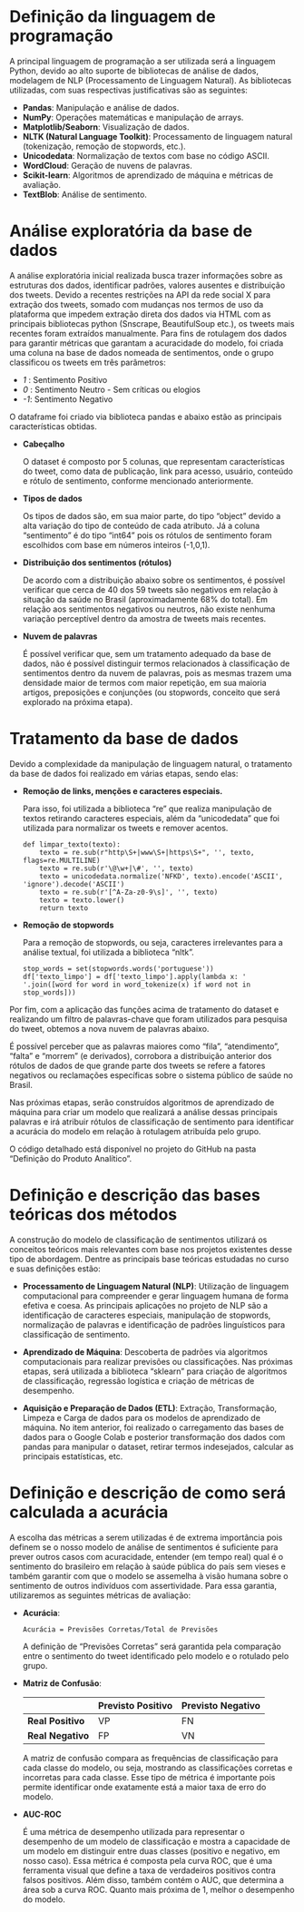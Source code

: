 # Definição da linguagem de programação
A principal linguagem de programação a ser utilizada será a linguagem Python, devido ao alto suporte de bibliotecas de análise de dados, modelagem de NLP (Processamento de Linguagem Natural).
As bibliotecas utilizadas, com suas respectivas justificativas são as seguintes:

- **Pandas**: Manipulação e análise de dados.
- **NumPy**: Operações matemáticas e manipulação de arrays.
- **Matplotlib/Seaborn**: Visualização de dados.
- **NLTK (Natural Language Toolkit)**: Processamento de linguagem natural (tokenização, remoção de stopwords, etc.).
- **Unicodedata**: Normalização de textos com base no código ASCII.
- **WordCloud**: Geração de nuvens de palavras.
- **Scikit-learn**: Algoritmos de aprendizado de máquina e métricas de avaliação.
- **TextBlob**: Análise de sentimento.


# Análise exploratória da base de dados

A análise exploratória inicial realizada busca trazer informações sobre as estruturas dos dados, identificar padrões, valores ausentes e distribuição dos tweets. 
Devido a recentes restrições na API da rede social X para extração dos tweets, somado com mudanças nos termos de uso da plataforma que impedem extração direta dos dados via HTML com as principais bibliotecas python (Snscrape, BeautifulSoup etc.), os tweets mais recentes foram extraídos manualmente.
Para fins de rotulagem dos dados para garantir métricas que garantam a acuracidade do modelo, foi criada uma coluna na base de dados nomeada de sentimentos, onde o grupo classificou os tweets em três parâmetros:

  -  *1* : Sentimento Positivo
  -  *0* : Sentimento Neutro - Sem críticas ou elogios
  - *-1*: Sentimento Negativo
    
O dataframe foi criado via biblioteca pandas e abaixo estão as principais características obtidas.

- **Cabeçalho**

	O dataset é composto por 5 colunas, que representam características do tweet, como data de publicação, link para acesso, usuário, conteúdo e rótulo de sentimento, conforme mencionado anteriormente.

  

- **Tipos de dados**

	Os tipos de dados são, em sua maior parte, do tipo “object” devido a alta variação do tipo de conteúdo de cada atributo. Já a coluna “sentimento” é do tipo “int64” pois os rótulos de sentimento foram escolhidos com base em números inteiros (-1,0,1).


- **Distribuição dos sentimentos (rótulos)**

  De acordo com a distribuição abaixo sobre os sentimentos, é possível verificar que cerca de 40 dos 59 tweets são negativos em relação à situação da saúde no Brasil (aproximadamente 68% do total).
  Em relação aos sentimentos negativos ou neutros, não existe nenhuma variação perceptível dentro da amostra de tweets mais recentes.

- **Nuvem de palavras**

  É possível verificar que, sem um tratamento adequado da base de dados, não é possível distinguir termos relacionados à classificação de sentimentos dentro da nuvem de palavras, pois as mesmas trazem uma densidade maior de termos com maior repetição, em sua maioria artigos, preposições e conjunções (ou stopwords, conceito que será explorado na próxima etapa).
  

# Tratamento da base de dados

Devido a complexidade da manipulação de linguagem natural, o tratamento da base de dados foi realizado em várias etapas, sendo elas:

- **Remoção de links, menções e caracteres especiais.**
  
  Para isso, foi utilizada a biblioteca “re” que realiza manipulação de textos retirando caracteres especiais, além da “unicodedata” que foi utilizada para normalizar os tweets e remover acentos.

      def limpar_texto(texto):
          texto = re.sub(r"http\S+|www\S+|https\S+", '', texto, flags=re.MULTILINE)
          texto = re.sub(r'\@\w+|\#', '', texto)
          texto = unicodedata.normalize('NFKD', texto).encode('ASCII', 'ignore').decode('ASCII')
          texto = re.sub(r'[^A-Za-z0-9\s]', '', texto)
          texto = texto.lower()
          return texto

- **Remoção de stopwords**
  
  Para a remoção de stopwords, ou seja, caracteres irrelevantes para a análise textual, foi utilizada a biblioteca “nltk”.

      stop_words = set(stopwords.words('portuguese'))
      df['texto_limpo'] = df['texto_limpo'].apply(lambda x: ' '.join([word for word in word_tokenize(x) if word not in stop_words]))

Por fim, com a aplicação das funções acima de tratamento do dataset e realizando um filtro de palavras-chave que foram utilizados para pesquisa do tweet, obtemos a nova nuvem de palavras abaixo.

É possível perceber que as palavras maiores como “fila”, “atendimento”, “falta” e “morrem” (e derivados), corrobora a distribuição anterior dos rótulos de dados de que grande parte dos tweets se refere a fatores negativos ou reclamações específicas sobre o sistema público de saúde no Brasil.

Nas próximas etapas, serão construídos algoritmos de aprendizado de máquina para criar um modelo que realizará a análise dessas principais palavras e irá atribuir rótulos de classificação de sentimento para identificar a acurácia do modelo em relação à rotulagem atribuída pelo grupo.

O código detalhado está disponível no projeto do GitHub na pasta “Definição do Produto Analítico”.

# Definição e descrição das bases teóricas dos métodos

A construção do modelo de classificação de sentimentos utilizará os conceitos teóricos mais relevantes com base nos projetos existentes desse tipo de abordagem.
Dentre as principais base teóricas estudadas no curso e suas definições estão:

  - **Processamento de Linguagem Natural (NLP)**: Utilização de linguagem computacional para compreender e gerar linguagem humana de forma efetiva e coesa.
As principais aplicações no projeto de NLP são a identificação de caracteres especiais, manipulação de stopwords, normalização de palavras e identificação de padrões linguísticos para classificação de sentimento.

  - **Aprendizado de Máquina**: Descoberta de padrões via algoritmos computacionais para realizar previsões ou classificações.
Nas próximas etapas, será utilizada a biblioteca “sklearn” para criação de algoritmos de classificação, regressão logística e criação de métricas de desempenho.

  - **Aquisição e Preparação de Dados (ETL)**: Extração, Transformação, Limpeza e Carga de dados para os modelos de aprendizado de máquina.
No item anterior, foi realizado o carregamento das bases de dados para o Google Colab e posterior transformação dos dados com pandas para manipular o dataset, retirar termos indesejados, calcular as principais estatísticas, etc.


# Definição e descrição de como será calculada a acurácia
	
A escolha das métricas a serem utilizadas é de extrema importância pois definem se o nosso modelo de análise de sentimentos é suficiente para prever outros casos com acuracidade, entender (em tempo real) qual é o sentimento do brasileiro em relação à saúde pública do país sem vieses e também garantir com que o modelo se assemelha à visão humana sobre o sentimento de outros indivíduos com assertividade.
Para essa garantia, utilizaremos as seguintes métricas de avaliação:

 - **Acurácia**:

       Acurácia = Previsões Corretas/Total de Previsões

   A definição de “Previsões Corretas” será garantida pela comparação entre o sentimento do tweet identificado pelo modelo e o rotulado pelo grupo.

  - **Matriz de Confusão**:

    |                   | Previsto Positivo | Previsto Negativo |
    |-------------------|-------------------|-------------------|
    | **Real Positivo** | VP                | FN                |
    | **Real Negativo** | FP                | VN                |


    A matriz de confusão compara as frequências de classificação para cada classe do modelo, ou seja, mostrando as classificações corretas e incorretas para cada classe. Esse tipo de métrica é importante pois permite identificar onde exatamente está a maior taxa de erro do modelo.

  - **AUC-ROC**
    
  	É uma métrica de desempenho utilizada para representar o desempenho de um modelo de classificação e mostra a capacidade de um modelo em distinguir entre duas classes (positivo e negativo, em nosso caso).
  	Essa métrica é composta pela curva ROC, que é uma ferramenta visual que define a taxa de verdadeiros positivos contra falsos positivos. Além disso, também contém o AUC, que determina a área sob a curva ROC. Quanto mais próxima de 1, melhor o desempenho do modelo.
